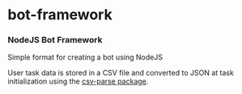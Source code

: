 # bot-framework
### NodeJS Bot Framework

Simple format for creating a bot using NodeJS


User task data is stored in a CSV file and converted to JSON at task initialization using the [csv-parse package](https://www.npmjs.com/package/csv-parse). 

